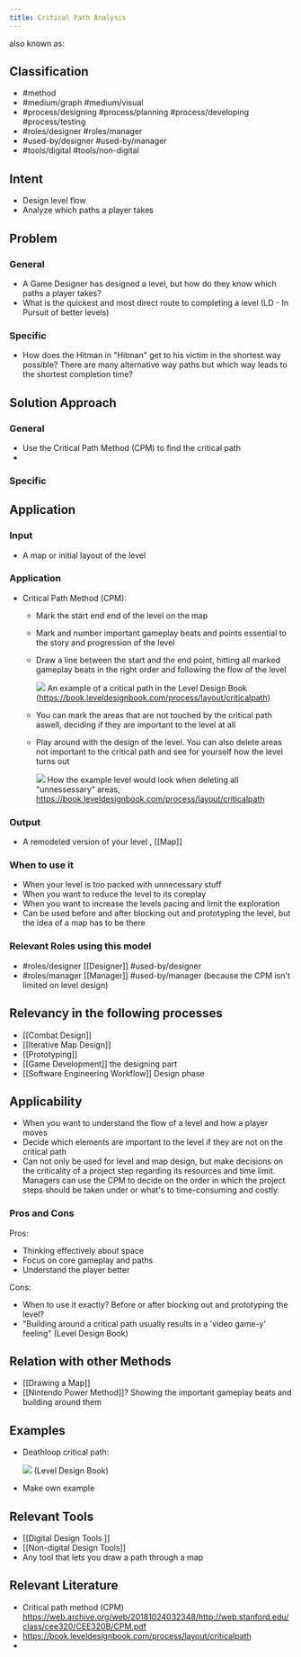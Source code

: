 ```yaml
---
title: Critical Path Analysis
---
```



also known as: 

## Classification
- #method
- #medium/graph #medium/visual 
- #process/designing #process/planning #process/developing #process/testing 
- #roles/designer #roles/manager 
- #used-by/designer #used-by/manager 
- #tools/digital #tools/non-digital 

## Intent

- Design level flow 
- Analyze which paths a player takes

## Problem

### General
- A Game Designer has designed a level, but how do they know which paths a player takes?
- What is the quickest and most direct route to completing a level (LD - In Pursuit of better levels)

### Specific
- How does the Hitman in "Hitman" get to his victim in the shortest way possible? There are many alternative way paths but which way leads to the shortest completion time?

## Solution Approach

### General
- Use the Critical Path Method (CPM) to find the critical path
- 

### Specific

## Application

### Input
- A map or initial layout of the level

### Application

- Critical Path Method (CPM): 
	- Mark the start end end of the level on the map
	- Mark and number important gameplay beats and points essential to the story and progression of the level
	- Draw a line between the start and the end point, hitting all marked gameplay beats in the right order and following the flow of the level
  
	  ![](https://i.imgur.com/xgbnGI2.png)
  An example of a critical path in the Level Design Book (https://book.leveldesignbook.com/process/layout/criticalpath)
	
	- You can mark the areas that are not touched by the critical path aswell, deciding if they are important to the level at all
	- Play around with the design of the level. You can also delete areas not important to the critical 
	  path and see for yourself how the level turns out
	  
	  ![](https://i.imgur.com/LnwWiwW.png)
	  How the example level would look when deleting all "unnessessary" areas, https://book.leveldesignbook.com/process/layout/criticalpath
  

### Output
- A remodeled version of your level , [[Map]]
### When to use it
- When your level is too packed with unnecessary stuff
- When you want to reduce the level to its coreplay
- When you want to increase the levels pacing and limit the exploration
- Can be used before and after blocking out and prototyping the level, but the idea of a map has to be there

### Relevant Roles using this model
- #roles/designer [[Designer]] #used-by/designer 
- #roles/manager [[Manager]] #used-by/manager  (because the CPM isn't limited on level design)

## Relevancy in the following processes
- [[Combat Design]]
- [[Iterative Map Design]]
- [[Prototyping]]
- [[Game Development]] the designing part
- [[Software Engineering Workflow]] Design phase

## Applicability
- When you want to understand the flow of a level and how a player moves
- Decide which elements are important to the level if they are not on the critical path
- Can not only be used for level and map design, but make decisions on the criticality of a project step regarding its resources and time limit. Managers can use the CPM to decide on the order in which the project steps should be taken under or what's to time-consuming and costly.

### Pros and Cons

Pros:
- Thinking effectively about space
- Focus on core gameplay and paths
- Understand the player better

Cons:
- When to use it exactly? Before or after blocking out and prototyping the level?
- "Building around a critical path usually results in a 'video game-y' feeling" (Level Design Book)

## Relation with other Methods
- [[Drawing a Map]]
- [[Nintendo Power Method]]? Showing the important gameplay beats and building around them

## Examples

- Deathloop critical path:
  
  ![](https://i.imgur.com/zKCwLs3.png)
  (Level Design Book)
  
- Make own example

## Relevant Tools
- [[Digital Design Tools ]]
- [[Non-digital Design Tools]]
- Any tool that lets you draw a path through a map

## Relevant Literature

- Critical path method (CPM) https://web.archive.org/web/20181024032348/http://web.stanford.edu/class/cee320/CEE320B/CPM.pdf
- https://book.leveldesignbook.com/process/layout/criticalpath
- 